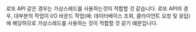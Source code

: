로또 API 같은 경우는 가상스레드를 사용하는것이 적합할 것 같습니다.
로또 API의 경우, 대부분의 작업이 I/O 바운드 작업(예: 데이터베이스 조회, 클라이언트 요청 및 응답)에 해당하므로 가상스레드를 사용하는 것이 적합할 것 같기 떄문입니다.
